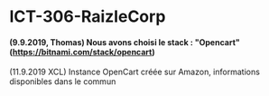 # ICT-306-RaizleCorp
#### (9.9.2019, Thomas) Nous avons choisi le stack : "Opencart" (https://bitnami.com/stack/opencart)
(11.9.2019 XCL) Instance OpenCart créée sur Amazon, informations disponibles dans le commun
